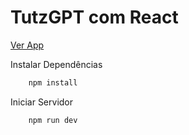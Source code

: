 # TutzGPT com React

[Ver App](https://chatgpt-clone-rodrigotutz.vercel.app/)

Instalar Dependências
```bash
    npm install
```

Iniciar Servidor
```bash
    npm run dev
```